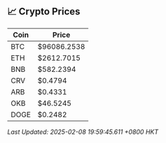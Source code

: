 ## 📈 Crypto Prices

| Coin | Price |
| ---- | ----- |
| BTC | $96086.2538 |
| ETH | $2612.7015 |
| BNB | $582.2394 |
| CRV | $0.4794 |
| ARB | $0.4331 |
| OKB | $46.5245 |
| DOGE | $0.2482 |

_Last Updated: 2025-02-08 19:59:45.611 +0800 HKT_